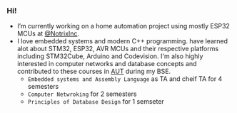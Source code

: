 ### Hi!
- I’m currently working on a home automation project using mostly ESP32 MCUs at <a href="https://github.com/NotrixInc"> @NotrixInc<a/>. 
- I love embedded systems and modern C++ programming. have learned alot about STM32, ESP32, AVR MCUs and their respective platforms including STM32Cube, Arduino and Codevision. I'm also highly interested in computer networks and database concepts and contributed to these courses in <a href="https://aut.ac.ir/en/">AUT</a> during my BSE.
  - `Embedded systems and Assembly Language` as TA and cheif TA for 4 semesters
  - `Computer Netwroking` for 2 semesters
  - `Principles of Database Design` for 1 semseter

